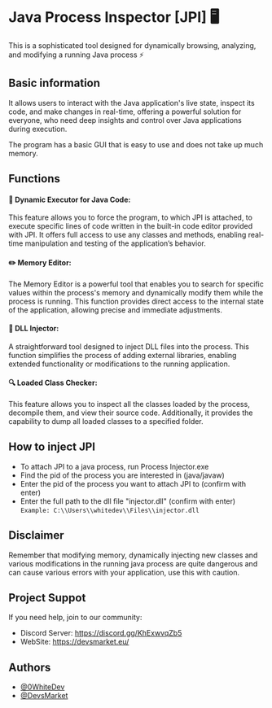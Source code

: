 # Java Process Inspector [JPI] 🖥️

This is a sophisticated tool designed for dynamically browsing, analyzing, and modifying a running Java process ⚡

## Basic information

It allows users to interact with the Java application's live state, inspect its code, and make changes in real-time, offering a powerful solution for everyone, who need deep insights and control over Java applications during execution.

The program has a basic GUI that is easy to use and does not take up much memory.

## Functions

#### 🔧 Dynamic Executor for Java Code: 
This feature allows you to force the program, to which JPI is attached, to execute specific lines of code written in the built-in code editor provided with JPI. It offers full access to use any classes and methods, enabling real-time manipulation and testing of the application’s behavior.

#### ✏️ Memory Editor: 
The Memory Editor is a powerful tool that enables you to search for specific values within the process's memory and dynamically modify them while the process is running. This function provides direct access to the internal state of the application, allowing precise and immediate adjustments.

#### 🔌 DLL Injector: 
A straightforward tool designed to inject DLL files into the process. This function simplifies the process of adding external libraries, enabling extended functionality or modifications to the running application.

#### 🔍 Loaded Class Checker: 
This feature allows you to inspect all the classes loaded by the process, decompile them, and view their source code. Additionally, it provides the capability to dump all loaded classes to a specified folder.

## How to inject JPI
- To attach JPI to a java process, run Process Injector.exe
- Find the pid of the process you are interested in (java/javaw)
- Enter the pid of the process you want to attach JPI to (confirm with enter)
- Enter the full path to the dll file "injector.dll" (confirm with enter) `Example: C:\\Users\\whitedev\\Files\\injector.dll`

## Disclaimer
Remember that modifying memory, dynamically injecting new classes and various modifications in the running java process are quite dangerous and can cause various errors with your application, use this with caution.

## Project Suppot
If you need help, join to our community:
- Discord Server: https://discord.gg/KhExwvqZb5
- WebSite: https://devsmarket.eu/

## Authors

- [@0WhiteDev](https://github.com/0WhiteDev)
- [@DevsMarket](https://github.com/DEVS-MARKET)

